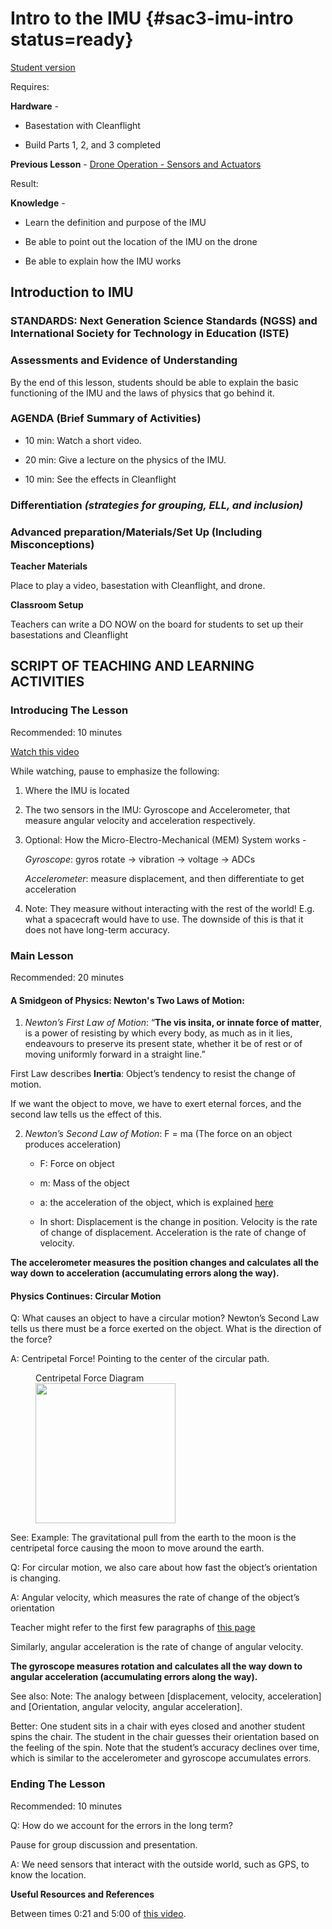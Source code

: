 # Intro to the IMU {#sac3-imu-intro status=ready}

[Student version](+duckiesky_high_school_student#sac3-imu-intro)

<div class='requirements' markdown='1'>

Requires:

**Hardware** -

- Basestation with Cleanflight 

- Build Parts 1, 2, and 3 completed

**Previous Lesson** - [Drone Operation - Sensors and Actuators](https://docs.duckietown.org/daffy/downloads/duckiesky_high_school/docs-duckiesky_high_school/branch/daffy/duckiesky_high_school/out/introduction_operation_sensors.html) 

Result:

**Knowledge** -

- Learn the definition and purpose of the IMU

- Be able to point out the location of the IMU on the drone

- Be able to explain how the IMU works

</div>

## Introduction to IMU


### STANDARDS: Next Generation Science Standards (NGSS) and International Society for Technology in Education (ISTE)



### Assessments and Evidence of Understanding

By the end of this lesson, students should be able to explain the basic functioning of the IMU and the laws of physics that go behind it.


### AGENDA (Brief Summary of Activities)

- 10 min: Watch a short video.

- 20 min: Give a lecture on the physics of the IMU.

- 10 min: See the effects in Cleanflight


### Differentiation _(strategies for grouping, ELL, and inclusion)_


### Advanced preparation/Materials/Set Up (Including Misconceptions)

**Teacher Materials**

Place to play a video, basestation with Cleanflight, and drone.

**Classroom Setup**

Teachers can write a DO NOW on the board for students to set up their basestations and Cleanflight


## SCRIPT OF TEACHING AND LEARNING ACTIVITIES


### Introducing The Lesson

Recommended: 10 minutes

[Watch this video](https://youtu.be/DSypZP3R0sQ)

While watching, pause to emphasize the following:

1. Where the IMU is located

2. The two sensors in the IMU: Gyroscope and Accelerometer, that measure angular velocity and acceleration respectively.

3. Optional: How the Micro-Electro-Mechanical (MEM) System works -

    _Gyroscope_: gyros rotate -> vibration -> voltage -> ADCs

    _Accelerometer_: measure displacement, and then differentiate to get acceleration

4. Note: They measure without interacting with the rest of the world! E.g. what a spacecraft would have to use. The downside of this is that it does not have long-term accuracy.


### Main Lesson

Recommended: 20 minutes

#### **A Smidgeon of Physics: Newton's Two Laws of Motion:**

1. _Newton’s First Law of Motion_: “**The vis insita, or innate force of matter**, is a power of resisting by which every body, as much as in it lies, endeavours to preserve its present state, whether it be of rest or of moving uniformly forward in a straight line.”

First Law describes **Inertia**: Object’s tendency to resist the change of motion.

If we want the object to move, we have to exert eternal forces, and the second law tells us the effect of this.

2. _Newton’s Second Law of Motion_: F = ma (The force on an object produces acceleration)

    - F: Force on object

    - m: Mass of the object

    - a: the acceleration of the object, which is explained [here](https://www.grc.nasa.gov/WWW/K-12/airplane/disvelac.html)

    - In short: Displacement is the change in position. Velocity is the rate of change of displacement. Acceleration is the rate of change of velocity.

**The accelerometer measures the position changes and calculates all the way down to acceleration (accumulating errors along the way).**

#### **Physics Continues: Circular Motion**

Q: What causes an object to have a circular motion? Newton’s Second Law tells us there must be a force exerted on the object. What is the direction of the force?

A: Centripetal Force! Pointing to the center of the circular path.

<figure>
    <figcaption>Centripetal Force Diagram</figcaption>
    <img style='width:16em' src="https://celestialobject.files.wordpress.com/2012/01/ascentri3.jpg"/>
</figure>

See: Example: The gravitational pull from the earth to the moon is the centripetal force causing the moon to move around the earth.

Q: For circular motion, we also care about how fast the object’s orientation is changing.

A: Angular velocity, which measures the rate of change of the object’s orientation

Teacher might refer to the first few paragraphs of [this page](https://xaktly.com/AngularVelocity.html
)

Similarly, angular acceleration is the rate of change of angular velocity.

**The gyroscope measures rotation and calculates all the way down to angular acceleration (accumulating errors along the way).**

See also: Note: The analogy between [displacement, velocity, acceleration] and [Orientation, angular velocity, angular acceleration].

Better: One student sits in a chair with eyes closed and another student spins the chair. The student in the chair guesses their orientation based on the feeling of the spin. Note that the student’s accuracy declines over time, which is similar to the accelerometer and gyroscope accumulates errors.


### Ending The Lesson

Recommended: 10 minutes

Q: How do we account for the errors in the long term?

Pause for group discussion and presentation.

A: We need sensors that interact with the outside world, such as GPS, to know the location.

**Useful Resources and References**

Between times 0:21 and 5:00 of [this video](https://www.youtube.com/watch?v=whSw42XddsU).
